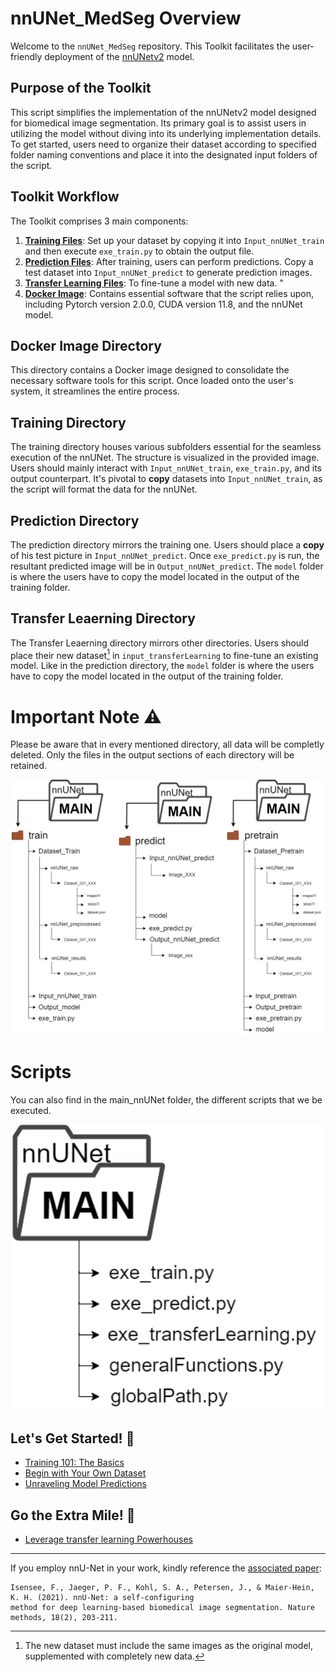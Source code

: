 # nnUNet_MedSeg Overview

Welcome to the `nnUNet_MedSeg` repository. This Toolkit facilitates the user-friendly deployment of the [nnUNetv2](https://github.com/MIC-DKFZ/nnUNet) model.

## Purpose of the Toolkit

This script simplifies the implementation of the nnUNetv2 model designed for biomedical image segmentation. Its primary goal is to assist users in utilizing the model without diving into its underlying implementation details. To get started, users need to organize their dataset according to specified folder naming conventions and place it into the designated input folders of the script.

## Toolkit Workflow

The Toolkit comprises 3 main components:

1. **<u><b>Training Files</b></u>**: Set up your dataset by copying it into `Input_nnUNet_train` and then execute `exe_train.py` to obtain the output file.
2. **<u><b>Prediction Files</b></u>**: After training, users can perform predictions. Copy a test dataset into `Input_nnUNet_predict` to generate prediction images.
3. **<u><b>Transfer Learning Files</b></u>**: To fine-tune a model with new data.  "
4. **<u><b>Docker Image</b></u>**: Contains essential software that the script relies upon, including Pytorch version 2.0.0, CUDA version 11.8, and the nnUNet model.

## Docker Image Directory

This directory contains a Docker image designed to consolidate the necessary software tools for this script. Once loaded onto the user's system, it streamlines the entire process.

## Training Directory

The training directory houses various subfolders essential for the seamless execution of the nnUNet. The structure is visualized in the provided image. Users should mainly interact with `Input_nnUNet_train`, `exe_train.py`, and its output counterpart. It's pivotal to **copy** datasets into `Input_nnUNet_train`, as the script will format the data for the nnUNet.


## Prediction Directory 

The prediction directory mirrors the training one. Users should place a **copy** of his test picture in `Input_nnUNet_predict`. Once `exe_predict.py` is run, the resultant predicted image will be in `Output_nnUNet_predict`. The `model` folder is where the users have to copy the model located in the output of the training folder. 


## Transfer Leaerning Directory 
The Transfer Leaerning directory mirrors other directories. Users should place their new dataset[^1] in `input_transferLearning` to fine-tune an existing model. Like in the prediction directory, the `model` folder is where the users have to copy the model located in the output of the training folder. 


[^1]: The new dataset must include the same images as the original model, supplemented with completely new data.

# Important Note ⚠️ 
Please be aware that in every mentioned directory, all data will be completly deleted. Only the files in the output sections of each directory will be retained.

<p align="center">
<img src="pictures/folders_train_predictVfinal2.drawio.png" width="500"  >
</p>

# Scripts

You can also find in the main_nnUNet folder, the different scripts that we be executed.

<p align="center">
<img src="pictures/exefolder.drawio (1).png" width="500"  >
</p>

## Let's Get Started! 🌟
- [Training 101: The Basics](documentation/training.md)
- [Begin with Your Own Dataset](documentation/train_new_dataset.md)
- [Unraveling Model Predictions](documentation/prediction.md)

## Go the Extra Mile! 🚀
- [Leverage transfer learning Powerhouses](documentation/transfer_learning.md)

---

If you employ nnU-Net in your work, kindly reference the [associated paper](https://www.google.com/url?q=https://www.nature.com/articles/s41592-020-01008-z&sa=D&source=docs&ust=1677235958581755&usg=AOvVaw3dWL0SrITLhCJUBiNIHCQO):



    Isensee, F., Jaeger, P. F., Kohl, S. A., Petersen, J., & Maier-Hein, K. H. (2021). nnU-Net: a self-configuring 
    method for deep learning-based biomedical image segmentation. Nature methods, 18(2), 203-211.

